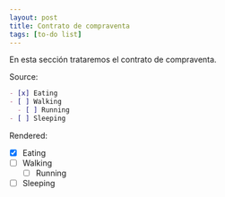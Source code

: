 ```yaml
---
layout: post
title: Contrato de compraventa
tags: [to-do list]
---
```


En esta sección trataremos el contrato de compraventa.

Source:

```markdown
- [x] Eating
- [ ] Walking
  - [ ] Running
- [ ] Sleeping
```

Rendered:

- [x] Eating
- [ ] Walking
  - [ ] Running
- [ ] Sleeping
